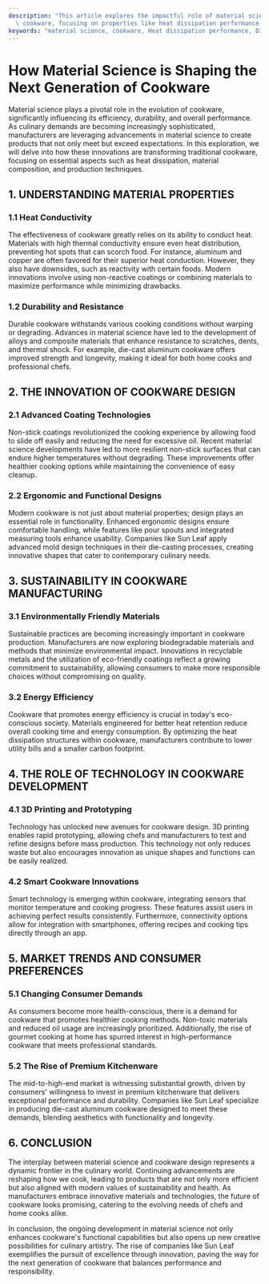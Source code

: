 ```yaml
---
description: "This article explores the impactful role of material science in developing advanced\
  \ cookware, focusing on properties like heat dissipation performance and durability."
keywords: "material science, cookware, Heat dissipation performance, Die casting process"
---
```

# How Material Science is Shaping the Next Generation of Cookware

Material science plays a pivotal role in the evolution of cookware, significantly influencing its efficiency, durability, and overall performance. As culinary demands are becoming increasingly sophisticated, manufacturers are leveraging advancements in material science to create products that not only meet but exceed expectations. In this exploration, we will delve into how these innovations are transforming traditional cookware, focusing on essential aspects such as heat dissipation, material composition, and production techniques.

## 1. UNDERSTANDING MATERIAL PROPERTIES

### 1.1 Heat Conductivity
The effectiveness of cookware greatly relies on its ability to conduct heat. Materials with high thermal conductivity ensure even heat distribution, preventing hot spots that can scorch food. For instance, aluminum and copper are often favored for their superior heat conduction. However, they also have downsides, such as reactivity with certain foods. Modern innovations involve using non-reactive coatings or combining materials to maximize performance while minimizing drawbacks.

### 1.2 Durability and Resistance
Durable cookware withstands various cooking conditions without warping or degrading. Advances in material science have led to the development of alloys and composite materials that enhance resistance to scratches, dents, and thermal shock. For example, die-cast aluminum cookware offers improved strength and longevity, making it ideal for both home cooks and professional chefs.

## 2. THE INNOVATION OF COOKWARE DESIGN

### 2.1 Advanced Coating Technologies
Non-stick coatings revolutionized the cooking experience by allowing food to slide off easily and reducing the need for excessive oil. Recent material science developments have led to more resilient non-stick surfaces that can endure higher temperatures without degrading. These improvements offer healthier cooking options while maintaining the convenience of easy cleanup.

### 2.2 Ergonomic and Functional Designs
Modern cookware is not just about material properties; design plays an essential role in functionality. Enhanced ergonomic designs ensure comfortable handling, while features like pour spouts and integrated measuring tools enhance usability. Companies like Sun Leaf apply advanced mold design techniques in their die-casting processes, creating innovative shapes that cater to contemporary culinary needs.

## 3. SUSTAINABILITY IN COOKWARE MANUFACTURING

### 3.1 Environmentally Friendly Materials
Sustainable practices are becoming increasingly important in cookware production. Manufacturers are now exploring biodegradable materials and methods that minimize environmental impact. Innovations in recyclable metals and the utilization of eco-friendly coatings reflect a growing commitment to sustainability, allowing consumers to make more responsible choices without compromising on quality.

### 3.2 Energy Efficiency
Cookware that promotes energy efficiency is crucial in today's eco-conscious society. Materials engineered for better heat retention reduce overall cooking time and energy consumption. By optimizing the heat dissipation structures within cookware, manufacturers contribute to lower utility bills and a smaller carbon footprint.

## 4. THE ROLE OF TECHNOLOGY IN COOKWARE DEVELOPMENT

### 4.1 3D Printing and Prototyping
Technology has unlocked new avenues for cookware design. 3D printing enables rapid prototyping, allowing chefs and manufacturers to test and refine designs before mass production. This technology not only reduces waste but also encourages innovation as unique shapes and functions can be easily realized.

### 4.2 Smart Cookware Innovations
Smart technology is emerging within cookware, integrating sensors that monitor temperature and cooking progress. These features assist users in achieving perfect results consistently. Furthermore, connectivity options allow for integration with smartphones, offering recipes and cooking tips directly through an app.

## 5. MARKET TRENDS AND CONSUMER PREFERENCES

### 5.1 Changing Consumer Demands
As consumers become more health-conscious, there is a demand for cookware that promotes healthier cooking methods. Non-toxic materials and reduced oil usage are increasingly prioritized. Additionally, the rise of gourmet cooking at home has spurred interest in high-performance cookware that meets professional standards.

### 5.2 The Rise of Premium Kitchenware
The mid-to-high-end market is witnessing substantial growth, driven by consumers' willingness to invest in premium kitchenware that delivers exceptional performance and durability. Companies like Sun Leaf specialize in producing die-cast aluminum cookware designed to meet these demands, blending aesthetics with functionality and longevity.

## 6. CONCLUSION

The interplay between material science and cookware design represents a dynamic frontier in the culinary world. Continuing advancements are reshaping how we cook, leading to products that are not only more efficient but also aligned with modern values of sustainability and health. As manufacturers embrace innovative materials and technologies, the future of cookware looks promising, catering to the evolving needs of chefs and home cooks alike. 

In conclusion, the ongoing development in material science not only enhances cookware's functional capabilities but also opens up new creative possibilities for culinary artistry. The rise of companies like Sun Leaf exemplifies the pursuit of excellence through innovation, paving the way for the next generation of cookware that balances performance and responsibility.
